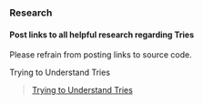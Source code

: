 ### Research

#### Post links to all helpful research regarding Tries
Please refrain from posting links to source code.

Trying to Understand Tries
>[Trying to Understand Tries](https://medium.com/basecs/trying-to-understand-tries-3ec6bede0014)